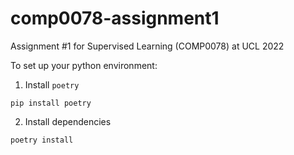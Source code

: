 # comp0078-assignment1

Assignment #1 for Supervised Learning (COMP0078) at UCL 2022

To set up your python environment:

1. Install `poetry`

```shell
pip install poetry
```

2. Install dependencies

```shell
poetry install
```
